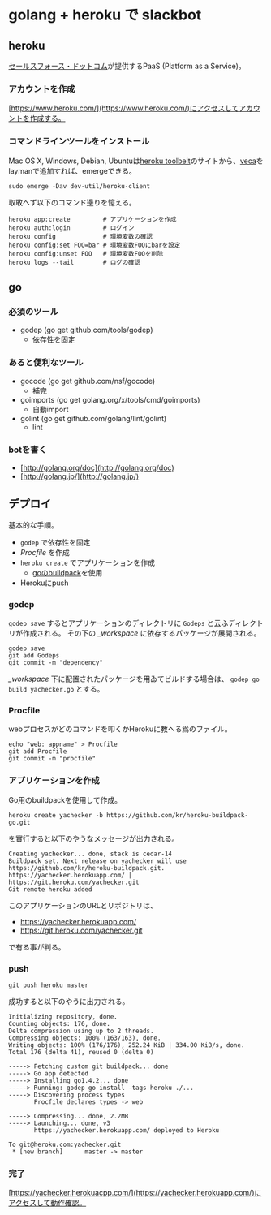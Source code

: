 # golang + heroku で slackbot

## heroku

[セールスフォース・ドットコム](http://www.salesforce.com/)が提供するPaaS (Platform as a Service)。

### アカウントを作成

[https://www.heroku.com/](https://www.heroku.com/)にアクセスしてアカウントを作成する。

### コマンドラインツールをインストール

Mac OS X, Windows, Debian, Ubuntuは[heroku toolbelt](https://toolbelt.heroku.com/)のサイトから、[veca](http://gpo.zugaina.org/Overlays/vaca)をlaymanで追加すれば、emergeできる。

```
sudo emerge -Dav dev-util/heroku-client
```

取敢へず以下のコマンド邊りを憶える。

```
heroku app:create         # アプリケーションを作成
heroku auth:login         # ログイン
heroku config             # 環境変数の確認
heroku config:set FOO=bar # 環境変数FOOにbarを設定
heroku config:unset FOO   # 環境変数FOOを削除
heroku logs --tail        # ログの確認
```

## go

### 必須のツール

* godep (go get github.com/tools/godep)
  * 依存性を固定

### あると便利なツール

* gocode (go get github.com/nsf/gocode)
  * 補完
* goimports (go get golang.org/x/tools/cmd/goimports)
  * 自動import
* golint (go get github.com/golang/lint/golint)
  * lint

### botを書く

* [http://golang.org/doc](http://golang.org/doc)
* [http://golang.jp/](http://golang.jp/)

## デプロイ

基本的な手順。

* `godep` で依存性を固定
* *Procfile* を作成
* `heroku create` でアプリケーションを作成
  * [goのbuildpack](https://github.com/kr/heroku-buildpack-go.git)を使用
* Herokuにpush

### godep

`godep save` するとアプリケーションのディレクトリに `Godeps` と云ふディレクトリが作成される。
その下の *_workspace* に依存するパッケージが展開される。

```
godep save
git add Godeps
git commit -m "dependency"
```

*_workspace* 下に配置されたパッケージを用ゐてビルドする場合は、 `godep go build yachecker.go` とする。

### Procfile

webプロセスがどのコマンドを叩くかHerokuに教へる爲のファイル。

```
echo "web: appname" > Procfile
git add Procfile
git commit -m "procfile"
```

### アプリケーションを作成

Go用のbuildpackを使用して作成。

```
heroku create yachecker -b https://github.com/kr/heroku-buildpack-go.git
```

を實行すると以下のやうなメッセージが出力される。

```
Creating yachecker... done, stack is cedar-14
Buildpack set. Next release on yachecker will use https://github.com/kr/heroku-buildpack.git.
https://yachecker.herokuapp.com/ | https://git.heroku.com/yachecker.git
Git remote heroku added
```

このアプリケーションのURLとリポジトリは、

* https://yachecker.herokuapp.com/
* https://git.heroku.com/yachecker.git

で有る事が判る。

### push

```
git push heroku master
```

成功すると以下のやうに出力される。

```
Initializing repository, done.
Counting objects: 176, done.
Delta compression using up to 2 threads.
Compressing objects: 100% (163/163), done.
Writing objects: 100% (176/176), 252.24 KiB | 334.00 KiB/s, done.
Total 176 (delta 41), reused 0 (delta 0)

-----> Fetching custom git buildpack... done
-----> Go app detected
-----> Installing go1.4.2... done
-----> Running: godep go install -tags heroku ./...
-----> Discovering process types
       Procfile declares types -> web

-----> Compressing... done, 2.2MB
-----> Launching... done, v3
       https://yachecker.herokuapp.com/ deployed to Heroku

To git@heroku.com:yachecker.git
 * [new branch]      master -> master
```

### 完了

[https://yachecker.herokuacpp.com/](https://yachecker.herokuapp.com/)にアクセスして動作確認。
